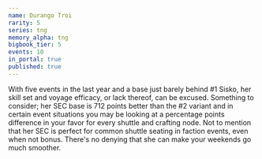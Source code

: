 ```yaml
---
name: Durango Troi
rarity: 5
series: tng
memory_alpha: tng
bigbook_tier: 5
events: 10
in_portal: true
published: true
---
```


With five events in the last year and a base just barely behind #1 Sisko, her skill set and voyage efficacy, or lack thereof, can be excused. Something to consider; her SEC base is 712 points better than the #2 variant and in certain event situations you may be looking at a percentage points difference in your favor for every shuttle and crafting node. Not to mention that her SEC is perfect for common shuttle seating in faction events, even when not bonus. There's no denying that she can make your weekends go much smoother.
